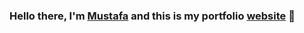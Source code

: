 ### Hello there, I'm [Mustafa][github] and this is my portfolio [website][website] 👋

[website]: https://mustafakhan.rocks
[github]: https://github.com/mustafa-khann
